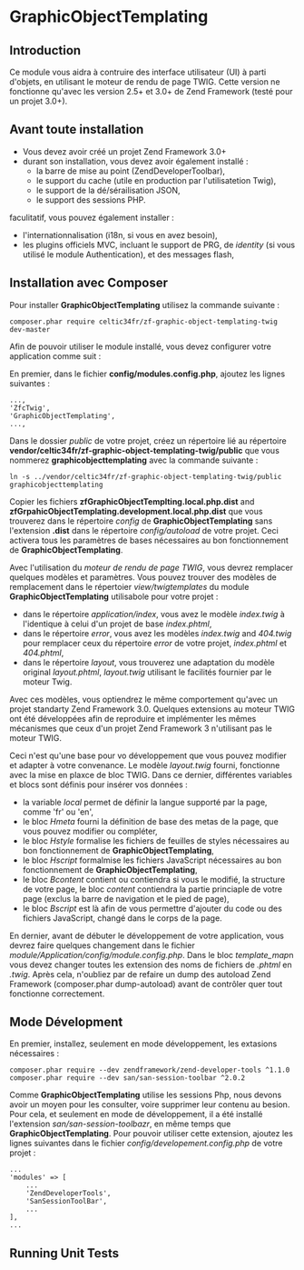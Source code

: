 # GraphicObjectTemplating

## Introduction

Ce module vous aidra à contruire des interface utilisateur (UI) à parti d'objets, en utilisant le moteur de rendu de page TWIG. Cette version ne fonctionne qu'avec les version 2.5+ et 3.0+ de Zend Framework (testé pour un projet 3.0+).

## Avant toute installation ##

* Vous devez avoir créé un projet Zend Framework 3.0+
* durant son installation, vous devez avoir également installé :
    * la barre de mise au point (ZendDeveloperToolbar),
    * le support du cache (utile en production par l'utilisatetion Twig),
    * le support de la dé/sérailisation JSON,
    * le support des sessions PHP.
    
faculitatif, vous pouvez également installer :
* l'internationnalisation (i18n, si vous en avez besoin),
* les plugins officiels MVC, incluant le support de PRG, de *identity* (si vous utilisé le module Authentication), et des messages flash,

## Installation avec Composer

Pour installer **GraphicObjectTemplating** utilisez la commande suivante :

    composer.phar require celtic34fr/zf-graphic-object-templating-twig dev-master

Afin de pouvoir utiliser le module installé, vous devez configurer votre application comme suit :

En premier, dans le fichier **config/modules.config.php**, ajoutez les lignes suivantes :

    ..., 
    'ZfcTwig',
    'GraphicObjectTemplating',
    ...,

Dans le dossier *public* de votre projet, créez un répertoire lié au répertoire **vendor/celtic34fr/zf-graphic-object-templating-twig/public** que vous nommerez **graphicobjecttemplating** avec la commande suivante :

    ln -s ../vendor/celtic34fr/zf-graphic-object-templating-twig/public graphicobjecttemplating

Copier les fichiers  **zfGraphicObjectTemplting.local.php.dist** and **zfGrpahicObjectTemplating.development.local.php.dist** que vous trouverez dans le répertoire *config* de **GraphicObjectTemplating** sans l'extension **.dist** dans le répertoire *config/autoload* de votre projet.
Ceci activera tous les paramètres de bases nécessaires au bon fonctionnement de **GraphicObjectTemplating**.

Avec l'utilisation du *moteur de rendu de page TWIG*, vous devrez remplacer quelques modèles et paramètres. Vous pouvez trouver des modèles de remplacement dans le répertoier *view/twigtemplates* du module **GraphicObjectTemplating** utilisabole pour votre projet :

* dans le répertoire *application/index*, vous avez le modèle *index.twig* à l'identique à celui d'un projet de base *index.phtml*,
* dans le répertoire *error*, vous avez les modèles *index.twig* and *404.twig* pour remplacer ceux du répertoire *error* de votre projet, *index.phtml* et *404.phtml*,
* dans le répertoire *layout*, vous trouverez une adaptation du modèle original *layout.phtml*, *layout.twig* utilisant le facilités fournier par le moteur Twig.

Avec ces modèles, vous optiendrez le même comportement qu'avec un projet standarty Zend Framework 3.0. Quelques extensions au moteur TWIG ont été développées afin de reproduire et implémenter les mêmes mécanismes que ceux d'un projet Zend Framework 3 n'utilisant pas le moteur TWIG.

Ceci n'est qu'une base pour vo développement que vous pouvez modifier et adapter à votre convenance. Le modèle *layout.twig* fourni, fonctionne avec la mise en plaxce de bloc TWIG. Dans ce dernier, différentes variables et blocs sont définis pour insérer vos données :
* la variable *local* permet de définir la langue supporté par la page, comme 'fr' ou 'en',
* le bloc *Hmeta* fourni  la définition de base des metas de la page, que vous pouvez modifier ou compléter,
* le bloc *Hstyle* formalise les fichiers de feuilles de styles nécessaires au bon fonctionnement de **GraphicObjectTemplating**,
* le bloc *Hscript* formalmise les fichiers JavaScript nécessaires au bon fonctionnement de **GraphicObjectTemplating**,
* le bloc *Bcontent* contient ou contiendra si vous le modifié, la structure de votre page, le bloc *content* contiendra la partie princiaple de votre page (exclus la barre de navigation et le pied de page),
* le bloc *Bscript* est là afin de vous permettre d'ajouter du code ou des fichiers JavaScript, changé dans le corps de la page.

En dernier, avant de débuter le développement de votre application, vous devrez faire quelques changement dans le fichier *module/Application/config/module.config.php*. Dans le bloc *template_map*n vous devez changer toutes les extension des noms de fichiers de *.phtml* en *.twig*. Après cela, n'oubliez par de refaire un dump des autoload Zend Framework (composer.phar dump-autoload) avant de contrôler quer tout fonctionne correctement.

## Mode Dévelopment

En premier, installez, seulement en mode développement, les extasions nécessaires :

    composer.phar require --dev zendframework/zend-developer-tools ^1.1.0
    composer.phar require --dev san/san-session-toolbar ^2.0.2

Comme **GraphicObjectTemplating** utilise les sessions Php, nous devons avoir un moyen pour les consulter, voire supprimer leur contenu au besion. Pour cela, et seulement en mode de développement, il a été installé l'extension *san/san-session-toolbazr*, en même temps que **GraphicObjectTemplating**.
Pour pouvoir utiliser cette extension, ajoutez les lignes suivantes dans le fichier *config/developement.config.php* de votre projet :

    ...
    'modules' => [
        ...
        'ZendDeveloperTools',
        'SanSessionToolBar',
        ...
    ],
    ...

## Running Unit Tests

